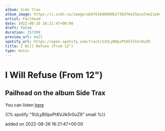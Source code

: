 ```yaml
---
album: Side Trax
album_image: https://i.scdn.co/image/ab67616d0000b2736df6e25aca7ee21e04594b5a
artist: Pailhead
date: 2022-08-26 16:21:47+00:00
draft: false
duration: 257399
preview_url: null
spotify_url: https://open.spotify.com/track/1IULyB0pxPt6VJlk5r0uZ9
title: I Will Refuse (From 12")
type: music
---
```



# I Will Refuse (From 12")

## Pailhead on the album Side Trax

You can listen [here](https://open.spotify.com/track/1IULyB0pxPt6VJlk5r0uZ9)

{{% spotify "1IULyB0pxPt6VJlk5r0uZ9" small %}}

added on 2022-08-26 16:21:47+00:00